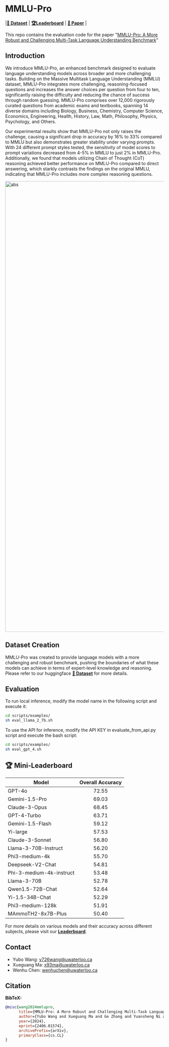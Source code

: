 # MMLU-Pro

|[**🤗 Dataset**](https://huggingface.co/datasets/TIGER-Lab/MMLU-Pro) | [**🏆Leaderboard**](https://huggingface.co/spaces/TIGER-Lab/MMLU-Pro) | [**📖 Paper**](https://arxiv.org/abs/2406.01574) |

This repo contains the evaluation code for the paper "[MMLU-Pro: A More Robust and Challenging Multi-Task Language Understanding Benchmark](https://arxiv.org/abs/2406.01574.pdf)"

## Introduction
We introduce MMLU-Pro, an enhanced benchmark designed to evaluate language understanding models across broader and more challenging tasks. Building on the Massive Multitask Language Understanding (MMLU) dataset, MMLU-Pro integrates more challenging, reasoning-focused questions and increases the answer choices per question from four to ten, significantly raising the difficulty and reducing the chance of success through random guessing. MMLU-Pro comprises over 12,000 rigorously curated questions from academic exams and textbooks, spanning 14 diverse domains including Biology, Business, Chemistry, Computer Science, Economics, Engineering, Health, History, Law, Math, Philosophy, Physics, Psychology, and Others.  

Our experimental results show that MMLU-Pro not only raises the challenge, causing a significant drop in accuracy by 16% to 33% compared to MMLU but also demonstrates greater stability under varying prompts. With 24 different prompt styles tested, the sensitivity of model scores to prompt variations decreased from 4-5% in MMLU to just 2% in MMLU-Pro. Additionally, we found that models utilizing Chain of Thought (CoT) reasoning achieved better performance on MMLU-Pro compared to direct answering, which starkly contrasts the findings on the original MMLU, indicating that MMLU-Pro includes more complex reasoning questions. 

<img width="1432" alt="abs" src="https://github.com/TIGER-AI-Lab/MMLU-Pro/assets/20929360/8e369fc2-5b6b-4bab-8a44-9e222e742027">

## Dataset Creation
MMLU-Pro was created to provide language models with a more challenging and robust benchmark, pushing the boundaries of what these models can achieve in terms of expert-level knowledge and reasoning. Please refer to our huggingface [**🤗 Dataset**](https://huggingface.co/datasets/TIGER-Lab/MMLU-Pro) for more details.

## Evaluation

To run local inference, modify the model name in the following script and execute it:

```bash
cd scripts/examples/
sh eval_llama_2_7b.sh
```

To use the API for inference, modify the API KEY in evaluate_from_api.py script and execute the bash script:

```bash
cd scripts/examples/
sh eval_gpt_4.sh
```
## 🏆 Mini-Leaderboard
| Model                          | Overall Accuracy | 
|--------------------------------|:----------------:|
| GPT-4o                         | 72.55            | 
| Gemini-1.5-Pro                 | 69.03            |
| Claude-3-Opus                  | 68.45            |
| GPT-4-Turbo                    | 63.71            | 
| Gemini-1.5-Flash               | 59.12            |
| Yi-large                       | 57.53            |
| Claude-3-Sonnet                | 56.80            |
| Llama-3-70B-Instruct           | 56.20            |
| Phi3-medium-4k                 | 55.70            |
| Deepseek-V2-Chat               | 54.81            |
| Phi-3-medium-4k-instruct       | 53.48            |
| Llama-3-70B                    | 52.78            |
| Qwen1.5-72B-Chat               | 52.64            |
| Yi-1.5-34B-Chat                | 52.29            |
| Phi3-medium-128k               | 51.91            |
| MAmmoTH2-8x7B-Plus             | 50.40            |

For more details on various models and their accuracy across different subjects, please visit our [**Leaderboard**](https://huggingface.co/spaces/TIGER-Lab/MMLU-Pro).

## Contact
- Yubo Wang: y726wang@uwaterloo.ca
- Xueguang Ma: x93ma@uwaterloo.ca
- Wenhu Chen: wenhuchen@uwaterloo.ca

## Citation

**BibTeX:**
```bibtex
@misc{wang2024mmlupro,
      title={MMLU-Pro: A More Robust and Challenging Multi-Task Language Understanding Benchmark}, 
      author={Yubo Wang and Xueguang Ma and Ge Zhang and Yuansheng Ni and Abhranil Chandra and Shiguang Guo and Weiming Ren and Aaran Arulraj and Xuan He and Ziyan Jiang and Tianle Li and Max Ku and Kai Wang and Alex Zhuang and Rongqi Fan and Xiang Yue and Wenhu Chen},
      year={2024},
      eprint={2406.01574},
      archivePrefix={arXiv},
      primaryClass={cs.CL}
}
```
